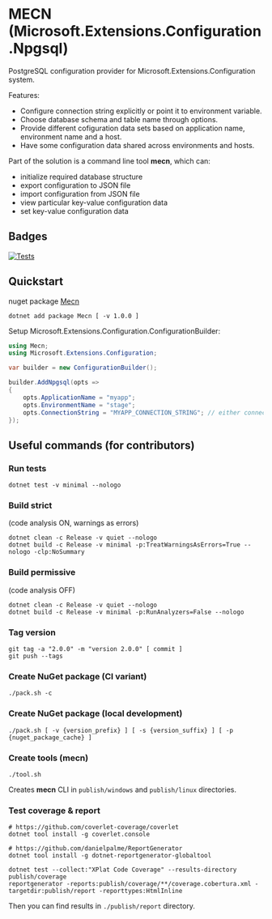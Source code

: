 # MECN (Microsoft.Extensions.Configuration.Npgsql)

PostgreSQL configuration provider for Microsoft.Extensions.Configuration system.

Features:
* Configure connection string explicitly or point it to environment variable.
* Choose database schema and table name through options.
* Provide different cofiguration data sets based on application name, environment name and a host.
* Have some configuration data shared across environments and hosts.

Part of the solution is a command line tool **mecn**, which can:
* initialize required database structure
* export configuration to JSON file
* import configuration from JSON file
* view particular key-value configuration data 
* set key-value configuration data


## Badges

[![Tests](https://github.com/jdvor/mecn/actions/workflows/test.yml/badge.svg)](https://github.com/jdvor/mecn/actions/workflows/test.yml)


## Quickstart

nuget package [Mecn](https://www.nuget.org/packages/Mecn)


```shell
dotnet add package Mecn [ -v 1.0.0 ]
```

Setup Microsoft.Extensions.Configuration.ConfigurationBuilder:
```csharp
using Mecn;
using Microsoft.Extensions.Configuration;

var builder = new ConfigurationBuilder();

builder.AddNpgsql(opts =>
{
    opts.ApplicationName = "myapp";
    opts.EnvironmentName = "stage";
    opts.ConnectionString = "MYAPP_CONNECTION_STRING"; // either connection string or environment variable name
});
```


## Useful commands (for contributors)

### Run tests
```shell
dotnet test -v minimal --nologo
```

### Build strict
(code analysis ON, warnings as errors)
```shell
dotnet clean -c Release -v quiet --nologo
dotnet build -c Release -v minimal -p:TreatWarningsAsErrors=True --nologo -clp:NoSummary
```

### Build permissive
(code analysis OFF)
```shell
dotnet clean -c Release -v quiet --nologo
dotnet build -c Release -v minimal -p:RunAnalyzers=False --nologo
```

### Tag version
```shell
git tag -a "2.0.0" -m "version 2.0.0" [ commit ]
git push --tags
```

### Create NuGet package (CI variant)
```shell
./pack.sh -c
```

### Create NuGet package (local development)
```shell
./pack.sh [ -v {version_prefix} ] [ -s {version_suffix} ] [ -p {nuget_package_cache} ]
```

### Create tools (mecn)
```shell
./tool.sh
```

Creates **mecn** CLI in `publish/windows` and `publish/linux` directories.


### Test coverage & report
```shell
# https://github.com/coverlet-coverage/coverlet
dotnet tool install -g coverlet.console

# https://github.com/danielpalme/ReportGenerator
dotnet tool install -g dotnet-reportgenerator-globaltool

dotnet test --collect:"XPlat Code Coverage" --results-directory publish/coverage
reportgenerator -reports:publish/coverage/**/coverage.cobertura.xml -targetdir:publish/report -reporttypes:HtmlInline
```

Then you can find results in `./publish/report` directory.
